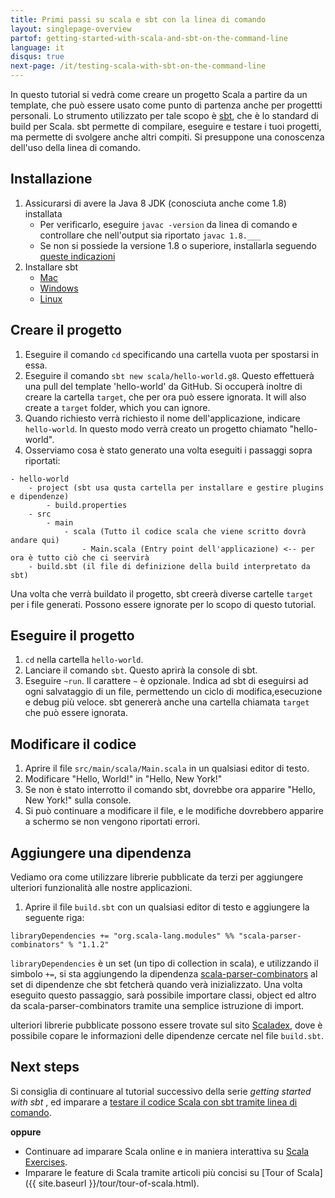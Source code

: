 ```yaml
---
title: Primi passi su scala e sbt con la linea di comando
layout: singlepage-overview
partof: getting-started-with-scala-and-sbt-on-the-command-line
language: it
disqus: true
next-page: /it/testing-scala-with-sbt-on-the-command-line
---
```


In questo tutorial si vedrà come creare un progetto Scala a partire da un template, che può essere usato come punto di partenza anche per progettti personali. 
Lo strumento utilizzato per tale scopo è [sbt](https://www.scala-sbt.org/1.x/docs/index.html), che è lo standard di build per Scala.
sbt permette di compilare, eseguire e testare i tuoi progetti, ma permette di svolgere anche altri compiti.
Si presuppone una conoscenza dell'uso della linea di comando.

## Installazione
1. Assicurarsi di avere la Java 8 JDK (conosciuta anche come 1.8) installata
    * Per verificarlo, eseguire `javac -version` da linea di comando e controllare che nell'output sia riportato
    `javac 1.8.___`
    * Se non si possiede la versione 1.8 o superiore, installarla seguendo [queste indicazioni](https://www.oracle.com/technetwork/java/javase/downloads/jdk8-downloads-2133151.html)
1. Installare sbt
    * [Mac](https://www.scala-sbt.org/1.x/docs/Installing-sbt-on-Mac.html)
    * [Windows](https://www.scala-sbt.org/1.x/docs/Installing-sbt-on-Windows.html)
    * [Linux](https://www.scala-sbt.org/1.x/docs/Installing-sbt-on-Linux.html)

## Creare il progetto
1. Eseguire il comando `cd` specificando una cartella vuota per spostarsi in essa.
1. Eseguire il comando `sbt new scala/hello-world.g8`. Questo effettuerà una pull del template 'hello-world' da GitHub.
    Si occuperà inoltre di creare la cartella `target`, che per ora può essere ignorata. 
It will also create a `target` folder, which you can ignore.
1. Quando richiesto verrà richiesto il nome dell'applicazione, indicare `hello-world`. In questo modo verrà creato un progetto chiamato "hello-world".
1. Osserviamo cosa è stato generato una volta eseguiti i passaggi sopra riportati:

```
- hello-world
    - project (sbt usa qusta cartella per installare e gestire plugins e dipendenze)
        - build.properties
    - src
        - main
            - scala (Tutto il codice scala che viene scritto dovrà andare qui)
                - Main.scala (Entry point dell'applicazione) <-- per ora è tutto ciò che ci seervirà
    - build.sbt (il file di definizione della build interpretato da sbt)
```

Una volta che verrà buildato il progetto, sbt creerà diverse cartelle `target` per i file generati. Possono essere ignorate per lo scopo di questo tutorial.

## Eseguire il progetto
1. `cd` nella cartella `hello-world`.
1. Lanciare il comando `sbt`. Questo aprirà la console di sbt.
1. Eseguire `~run`. Il carattere `~` è opzionale. Indica ad sbt di eseguirsi ad ogni salvataggio di un file, permettendo un ciclo di modifica,esecuzione e debug più veloce. sbt genererà anche una cartella chiamata `target` che può essere ignorata.

## Modificare il codice
1. Aprire il file `src/main/scala/Main.scala` in un qualsiasi editor di testo.
1. Modificare "Hello, World!" in "Hello, New York!"
1. Se non è stato interrotto il comando sbt, dovrebbe ora apparire "Hello, New York!" sulla console.
1. Si può continuare a modificare il file, e le modifiche dovrebbero apparire a schermo se non vengono riportati errori. 

## Aggiungere una dipendenza
Vediamo ora come utilizzare librerie pubblicate da terzi per aggiungere ulteriori funzionalità alle nostre applicazioni.

1. Aprire il file `build.sbt` con un qualsiasi editor di testo e aggiungere la seguente riga:

```
libraryDependencies += "org.scala-lang.modules" %% "scala-parser-combinators" % "1.1.2"
```
`libraryDependencies` è un set (un tipo di collection in scala), e utilizzando il simbolo `+=`,
si sta aggiungendo la dipendenza [scala-parser-combinators](https://github.com/scala/scala-parser-combinators) al set di dipendenze che sbt fetcherà quando verà inizializzato.
Una volta eseguito questo passaggio, sarà possibile importare classi, object ed altro da scala-parser-combinators tramite una semplice istruzione di import.

ulteriori librerie pubblicate possono essere trovate sul sito
[Scaladex](https://index.scala-lang.org/), dove è possibile copare le informazioni delle dipendenze cercate nel file `build.sbt`.

## Next steps

Si consiglia di continuare al tutorial successivo della serie  _getting started with sbt_ , ed imparare a [testare il codice Scala con sbt tramite linea di comando](testing-scala-with-sbt-on-the-command-line.html).

**oppure**

- Continuare ad imparare Scala online e in maniera interattiva su
 [Scala Exercises](https://www.scala-exercises.org/scala_tutorial).
- Imparare le feature di Scala tramite articoli più concisi su [Tour of Scala]({{ site.baseurl }}/tour/tour-of-scala.html).